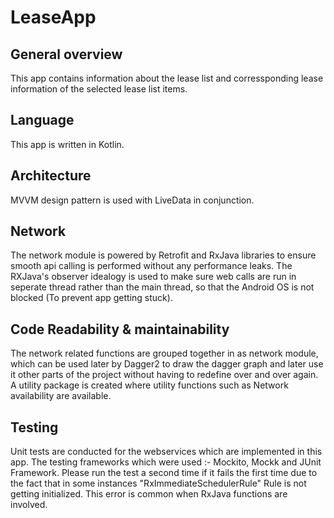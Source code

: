 # LeaseApp

General overview
-----------------
This app contains information about the lease list and corressponding lease information of the selected lease list items. 

Language
---------
This app is written in Kotlin.

Architecture
--------------
MVVM design pattern is used with LiveData in conjunction. 

Network
---------
The network module is powered by Retrofit and RxJava libraries to ensure smooth api calling is performed without any performance leaks.
The RXJava's observer idealogy is used to make sure web calls are run in seperate thread rather than the main thread, so that the Android OS is not blocked (To prevent app getting stuck).

Code Readability & maintainability
----------------------------------
The network related functions are grouped together in as network module, which can be used later by Dagger2 to draw the dagger graph and later use it other parts of the project without having to redefine over and over again.
A utility package is created where utility functions such as Network availability are available.

Testing
--------
Unit tests are conducted for the webservices which are implemented in this app. The testing frameworks which were used :- Mockito, Mockk and JUnit Framework.
Please run the test a second time if it fails the first time due to the fact that in some instances "RxImmediateSchedulerRule" Rule is not getting initialized. This error is common when RxJava functions are involved.


